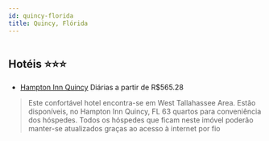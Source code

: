 ```yaml
---
id: quincy-florida
title: Quincy, Flórida
---
```


<center><img src="http://photos.hotelbeds.com/giata/16/163671/163671a_hb_a_003.jpg" alt="" /></center>


## Hotéis ⭐️⭐️⭐️

-    [Hampton Inn Quincy](https://www.hurb.com/aud/https://www.hurb.com/hoteis/quincy/hampton-inn-quincy-JNP-JP083840?cmp=18055) Diárias a partir de R$565.28
   > Este confortável hotel encontra-se em West Tallahassee Area. Estão disponíveis, no Hampton Inn Quincy, FL 63 quartos para conveniência dos hóspedes. Todos os hóspedes que ficam neste imóvel poderão manter-se atualizados graças ao acesso à internet por fio
